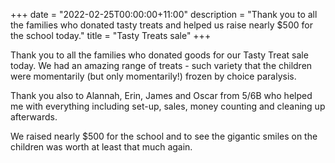 +++
date = "2022-02-25T00:00:00+11:00"
description = "Thank you to all the families who donated tasty treats and helped us raise nearly $500 for the school today."
title = "Tasty Treats sale"
+++

Thank you to all the families who donated goods for our Tasty Treat sale today. We had an amazing range of treats - such variety that the children were momentarily (but only momentarily!) frozen by choice paralysis.

Thank you also to Alannah, Erin, James and Oscar from 5/6B who helped me with everything including set-up, sales, money counting and cleaning up afterwards.

We raised nearly $500 for the school and to see the gigantic smiles on the children was worth at least that much again.
